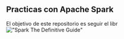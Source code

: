 ## Practicas con Apache Spark 
El objetivo de este repositorio es seguir el libr  !["Spark The Definitive Guide"](https://github.com/databricks/Spark-The-Definitive-Guide.git) 